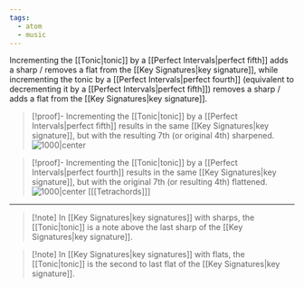 ```yaml
---
tags:
  - atom
  - music
---
```

Incrementing the [[Tonic|tonic]] by a [[Perfect Intervals|perfect fifth]] adds a sharp / removes a flat from the [[Key Signatures|key signature]], while incrementing the tonic by a [[Perfect Intervals|perfect fourth]] (equivalent to decrementing it by a [[Perfect Intervals|perfect fifth]]) removes a sharp / adds a flat from the [[Key Signatures|key signature]].

> [!proof]- Incrementing the [[Tonic|tonic]] by a [[Perfect Intervals|perfect fifth]] results in the same [[Key Signatures|key signature]], but with the resulting $\text{7th}$ (or original $\text{4th}$) sharpened.
> ![1000|center](tetrachords-fifths-seventh.excalidraw)

> [!proof]- Incrementing the [[Tonic|tonic]] by a [[Perfect Intervals|perfect fourth]] results in the same [[Key Signatures|key signature]], but with the original $\text{7th}$ (or resulting $\text{4th}$) flattened.
> ![1000|center](tetrachords-fourths-fourth.excalidraw)
> \[[[Tetrachords]]\]

---

> [!note]  In [[Key Signatures|key signatures]] with sharps, the [[Tonic|tonic]] is a note above the last sharp of the [[Key Signatures|key signature]].

> [!note]  In [[Key Signatures|key signatures]] with flats, the [[Tonic|tonic]] is the second to last flat of the [[Key Signatures|key signature]].